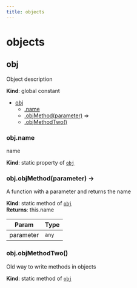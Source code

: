 ```yaml
---
title: objects
---
```


# objects

<a name="obj"></a>

## obj
Object description

**Kind**: global constant  

* [obj](#obj)
    * [.name](#obj.name)
    * [.objMethod(parameter)](#obj.objMethod) ⇒
    * [.objMethodTwo()](#obj.objMethodTwo)

<a name="obj.name"></a>

### obj.name
name

**Kind**: static property of [<code>obj</code>](#obj)  
<a name="obj.objMethod"></a>

### obj.objMethod(parameter) -> 
A function with a parameter and returns the name

**Kind**: static method of [<code>obj</code>](#obj)  
**Returns**: this.name  

| Param | Type |
| --- | --- |
| parameter | <code>any</code> | 

<a name="obj.objMethodTwo"></a>

### obj.objMethodTwo()
Old way to write methods in objects

**Kind**: static method of [<code>obj</code>](#obj)  
